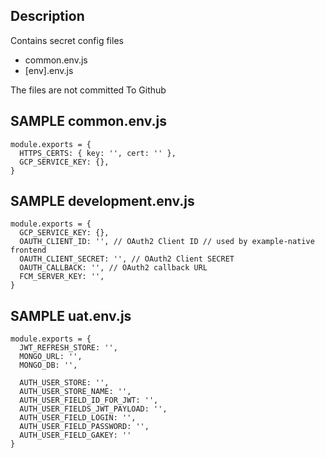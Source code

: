 ## Description

Contains secret config files
- common.env.js
- [env].env.js

The files are not committed To Github

## SAMPLE common.env.js

```
module.exports = {
  HTTPS_CERTS: { key: '', cert: '' },
  GCP_SERVICE_KEY: {},
}

```

## SAMPLE development.env.js

```
module.exports = {
  GCP_SERVICE_KEY: {},
  OAUTH_CLIENT_ID: '', // OAuth2 Client ID // used by example-native frontend
  OAUTH_CLIENT_SECRET: '', // OAuth2 Client SECRET
  OAUTH_CALLBACK: '', // OAuth2 callback URL
  FCM_SERVER_KEY: '',
}

```

## SAMPLE uat.env.js

```
module.exports = {
  JWT_REFRESH_STORE: '',
  MONGO_URL: '',
  MONGO_DB: '',

  AUTH_USER_STORE: '',
  AUTH_USER_STORE_NAME: '',
  AUTH_USER_FIELD_ID_FOR_JWT: '',
  AUTH_USER_FIELDS_JWT_PAYLOAD: '',
  AUTH_USER_FIELD_LOGIN: '',
  AUTH_USER_FIELD_PASSWORD: '', 
  AUTH_USER_FIELD_GAKEY: ''
}

```
